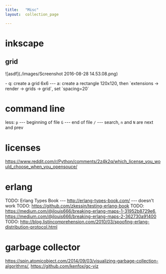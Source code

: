 ```yaml
---
title:   "Misc"
layout:  collection_page

---
```


# inkscape

## grid

![asdf](./images/Screenshot 2016-08-28 14.53.08.png)

<div class="ryctoic-questions" markdown="1">
- q: create a grid 6x6 --- a: create a rectangle 120x120, then `extensions -> render -> grids -> grid`, set `spacing=20`
</div>


# command line

less:
`p` --- beginning of file
`G` --- end of file
`/` --- search, `n` and `N` are next and prev

# licenses

<https://www.reddit.com/r/Python/comments/2z4k2q/which_license_you_would_choose_when_you_opensouce/>

# erlang

TODO: Erlang Types Book --- <http://erlang-types-book.com/> --- doesn't work
TODO: <https://github.com/zkessin/testing-erlang-book>
TODO: <https://medium.com/@jlouis666/breaking-erlang-maps-1-31952b8729e6>, <https://medium.com/@jlouis666/breaking-erlang-maps-2-362730a91400>
TODO: <http://blog.listincomprehension.com/2010/03/spoofing-erlang-distribution-protocol.html>

# garbage collector

<https://spin.atomicobject.com/2014/09/03/visualizing-garbage-collection-algorithms/>, <https://github.com/kenfox/gc-viz>



